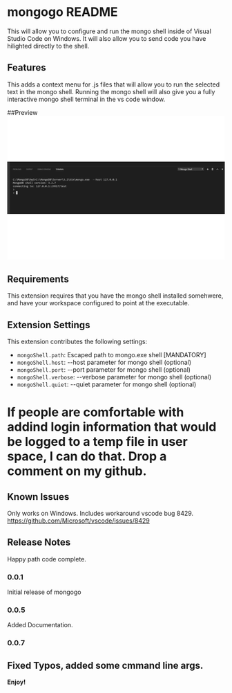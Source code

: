 # mongogo README

This will allow you to configure and run the mongo shell inside of Visual Studio Code on Windows. It will also allow you to send code you have hilighted directly to the shell.

## Features

This adds a context menu for .js files that will allow you to run the selected text in the mongo shell. Running the mongo shell will also give you a fully interactive mongo shell terminal in the vs code window.

##Preview
![MongoGoPreview](https://raw.githubusercontent.com/bagonaut/mongogo/master/images/mongogo.gif)

## Requirements

This extension requires that you have the mongo shell installed somehwere, and have your workspace configured to point at the executable.

## Extension Settings


This extension contributes the following settings:

* `mongoShell.path`: Escaped path to mongo.exe shell [MANDATORY]
* `mongoShell.host`: --host parameter for mongo shell (optional)
* `mongoShell.port`: --port parameter for mongo shell (optional)
* `mongoShell.verbose`: --verbose parameter for mongo shell (optional)
* `mongoShell.quiet`: --quiet parameter for mongo shell (optional)

# If people are comfortable with addind login information that would be logged to a temp file in user space, I can do that. Drop a comment on my github.

## Known Issues

Only works on Windows. Includes workaround vscode bug 8429. https://github.com/Microsoft/vscode/issues/8429

## Release Notes

Happy path code complete. 

### 0.0.1

Initial release of mongogo

### 0.0.5

Added Documentation.

### 0.0.7
Fixed Typos, added some cmmand line args.
-----------------------------------------------------------------------------------------------------------



**Enjoy!**